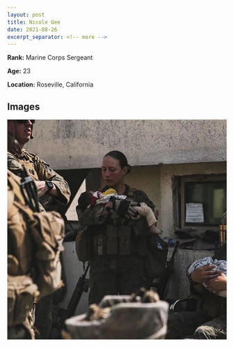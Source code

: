 ```yaml
---
layout: post
title: Nicole Gee
date: 2021-08-26
excerpt_separator: <!-- more -->
---
```


**Rank:** Marine Corps Sergeant

**Age:** 23

**Location:** Roseville, California

<!-- more -->

## Images
![Nicole Gee](/assets/images/13-service-members/nicole1.jpg)
